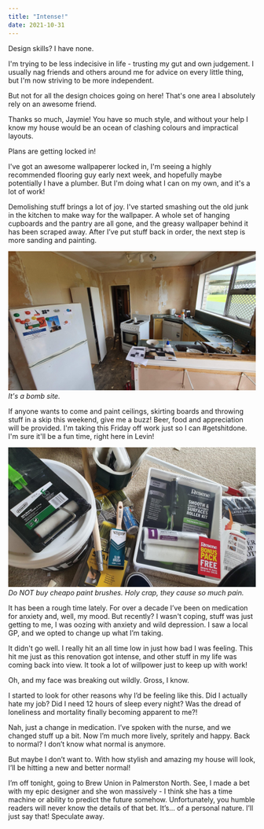 ```yaml
---
title: "Intense!"
date: 2021-10-31
---
```


Design skills? I have none.

I'm trying to be less indecisive in life - trusting my gut and own judgement. I usually nag friends and others around me for advice on every little thing, but I'm now striving to be more independent.

But not for all the design choices going on here! That's one area I absolutely rely on an awesome friend.

Thanks so much, Jaymie! You have so much style, and without your help I know my house would be an ocean of clashing colours and impractical layouts.

Plans are getting locked in!

I've got an awesome wallpaperer locked in, I'm seeing a highly recommended flooring guy early next week, and hopefully maybe potentially I have a plumber. But I'm doing what I can on my own, and it's a lot of work!

Demolishing stuff brings a lot of joy. I've started smashing out the old junk in the kitchen to make way for the wallpaper. A whole set of hanging cupboards and the pantry are all gone, and the greasy wallpaper behind it has been scraped away. After I’ve put stuff back in order, the next step is more sanding and painting.

![New Bed.](../../assets/images/blog/bomb.jpg)
_It's a bomb site._

If anyone wants to come and paint ceilings, skirting boards and throwing stuff in a skip this weekend, give me a buzz! Beer, food and appreciation will be provided. I'm taking this Friday off work just so I can #getshitdone. I'm sure it'll be a fun time, right here in Levin!

![New Bed.](../../assets/images/blog/cheap.jpg)
_Do NOT buy cheapo paint brushes. Holy crap, they cause so much pain._

It has been a rough time lately. For over a decade I’ve been on medication for anxiety and, well, my mood. But recently? I wasn't coping, stuff was just getting to me, I was oozing with anxiety and wild depression. I saw a local GP, and we opted to change up what I’m taking.

It didn't go well. I really hit an all time low in just how bad I was feeling. This hit me just as this renovation got intense, and other stuff in my life was coming back into view. It took a lot of willpower just to keep up with work!

Oh, and my face was breaking out wildly. Gross, I know.

I started to look for other reasons why I’d be feeling like this. Did I actually hate my job? Did I need 12 hours of sleep every night? Was the dread of loneliness and mortality finally becoming apparent to me?!

Nah, just a change in medication. I’ve spoken with the nurse, and we changed stuff up a bit. Now I’m much more lively, spritely and happy. Back to normal? I don’t know what normal is anymore.

But maybe I don’t want to. With how stylish and amazing my house will look, I’ll be hitting a new and better normal!

I’m off tonight, going to Brew Union in Palmerston North. See, I made a bet with my epic designer and she won massively - I think she has a time machine or ability to predict the future somehow. Unfortunately, you humble readers will never know the details of that bet. It’s… of a personal nature. I’ll just say that! Speculate away.
